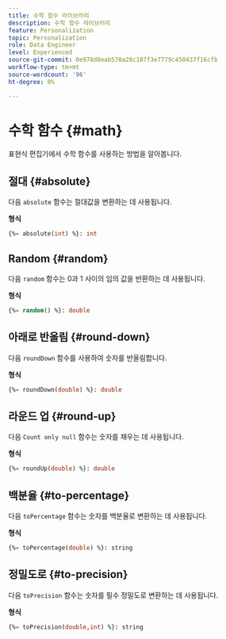 ```yaml
---
title: 수학 함수 라이브러리
description: 수학 함수 라이브러리
feature: Personalization
topic: Personalization
role: Data Engineer
level: Experienced
source-git-commit: 0e978d0eab570a28c187f3e7779c450437f16cfb
workflow-type: tm+mt
source-wordcount: '96'
ht-degree: 0%

---
```


# 수학 함수 {#math}

표현식 편집기에서 수학 함수를 사용하는 방법을 알아봅니다.

## 절대 {#absolute}

다음 `absolute` 함수는 절대값을 변환하는 데 사용됩니다.

**형식**

```sql
{%= absolute(int) %}: int
```

## Random {#random}

다음 `random` 함수는 0과 1 사이의 임의 값을 반환하는 데 사용됩니다.

**형식**

```sql
{%= random() %}: double
```

## 아래로 반올림 {#round-down}

다음 `roundDown` 함수를 사용하여 숫자를 반올림합니다.

**형식**

```sql
{%= roundDown(double) %}: double
```

## 라운드 업 {#round-up}

다음 `Count only null` 함수는 숫자를 채우는 데 사용됩니다.

**형식**

```sql
{%= roundUp(double) %}: double
```

## 백분율 {#to-percentage}

다음 `toPercentage` 함수는 숫자를 백분율로 변환하는 데 사용됩니다.

**형식**

```sql
{%= toPercentage(double) %}: string
```

## 정밀도로 {#to-precision}

다음 `toPrecision` 함수는 숫자를 필수 정밀도로 변환하는 데 사용됩니다.

**형식**

```sql
{%= toPrecision(double,int) %}: string
```
